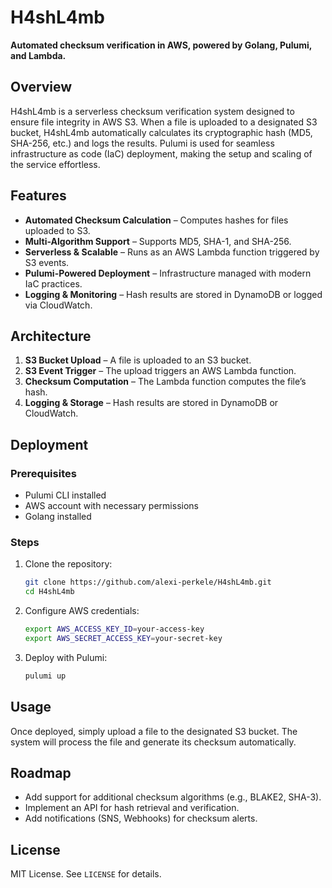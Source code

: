 # H4shL4mb

**Automated checksum verification in AWS, powered by Golang, Pulumi, and Lambda.**

## Overview
H4shL4mb is a serverless checksum verification system designed to ensure file integrity in AWS S3. When a file is uploaded to a designated S3 bucket, H4shL4mb automatically calculates its cryptographic hash (MD5, SHA-256, etc.) and logs the results. Pulumi is used for seamless infrastructure as code (IaC) deployment, making the setup and scaling of the service effortless.

## Features
- **Automated Checksum Calculation** – Computes hashes for files uploaded to S3.
- **Multi-Algorithm Support** – Supports MD5, SHA-1, and SHA-256.
- **Serverless & Scalable** – Runs as an AWS Lambda function triggered by S3 events.
- **Pulumi-Powered Deployment** – Infrastructure managed with modern IaC practices.
- **Logging & Monitoring** – Hash results are stored in DynamoDB or logged via CloudWatch.

## Architecture
1. **S3 Bucket Upload** – A file is uploaded to an S3 bucket.
2. **S3 Event Trigger** – The upload triggers an AWS Lambda function.
3. **Checksum Computation** – The Lambda function computes the file’s hash.
4. **Logging & Storage** – Hash results are stored in DynamoDB or CloudWatch.

## Deployment
### Prerequisites
- Pulumi CLI installed
- AWS account with necessary permissions
- Golang installed

### Steps
1. Clone the repository:
   ```sh
   git clone https://github.com/alexi-perkele/H4shL4mb.git
   cd H4shL4mb
   ```
2. Configure AWS credentials:
   ```sh
   export AWS_ACCESS_KEY_ID=your-access-key
   export AWS_SECRET_ACCESS_KEY=your-secret-key
   ```
3. Deploy with Pulumi:
   ```sh
   pulumi up
   ```

## Usage
Once deployed, simply upload a file to the designated S3 bucket. The system will process the file and generate its checksum automatically.

## Roadmap
- Add support for additional checksum algorithms (e.g., BLAKE2, SHA-3).
- Implement an API for hash retrieval and verification.
- Add notifications (SNS, Webhooks) for checksum alerts.

## License
MIT License. See `LICENSE` for details.
